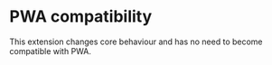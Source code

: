 # PWA compatibility
This extension changes core behaviour and has no need to become compatible with PWA.
